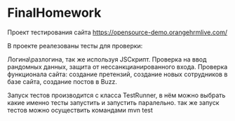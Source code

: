 # FinalHomework

Проект тестирования сайта https://opensource-demo.orangehrmlive.com/

В проекте реалезованы тесты для проверки:

Логина\разлогина, так же используя JSCкрипт.
Проверка на ввод рандомных данных, защита от нессанкцианированного входа.
Проверка функционала сайта: создание претензий, создание новых сотрудников в базе сайта, создание постов в Buzz.

Запуск тестов производится с класса TestRunner, в нём можно выбрать какие именно тесты запустить и запустить паралельно.
так же запуск тестов можно осуществить командами mvn test 